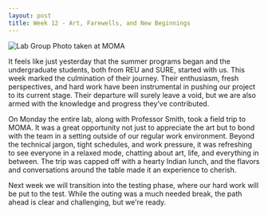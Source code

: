 ```yaml
---
layout: post
title: Week 12 - Art, Farewells, and New Beginnings
---
```

![Lab Group Photo taken at MOMA](https://leozhvng23.github.io/dream-blog/images/week12.JPG)

It feels like just yesterday that the summer programs began and the undergraduate students, both from REU and SURE, started with us. This week marked the culmination of their journey. Their enthusiasm, fresh perspectives, and hard work have been instrumental in pushing our project to its current stage. Their departure will surely leave a void, but we are also armed with the knowledge and progress they’ve contributed.

On Monday the entire lab, along with Professor Smith, took a field trip to MOMA. It was a great opportunity not just to appreciate the art but to bond with the team in a setting outside of our regular work environment. Beyond the technical jargon, tight schedules, and work pressure, it was refreshing to see everyone in a relaxed mode, chatting about art, life, and everything in between. The trip was capped off with a hearty Indian lunch, and the flavors and conversations around the table made it an experience to cherish.

Next week we will transition into the testing phase, where our hard work will be put to the test. While the outing was a much needed break, the path ahead is clear and challenging, but we're ready.

